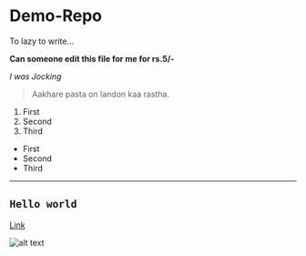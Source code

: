 # Demo-Repo
To lazy to write... 

**Can someone edit this file for me for rs.5/-**

*I was Jocking*

> Aakhare pasta on landon kaa rastha.
1. First 
2. Second 
3. Third

- First 
- Second 
- Third 

---
`Hello world`
---

[Link](https://www.SunilJoshi.com)

![alt text](image.jpg)
